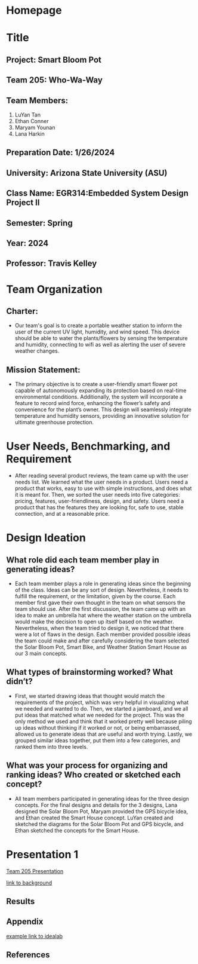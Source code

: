 # Homepage
# Title
## Project: Smart Bloom Pot
## Team 205: Who-Wa-Way
## Team Members:
1. LuYan Tan
1. Ethan Conner
1. Maryam Younan
1. Lana Harkin
## Preparation Date: 1/26/2024
## University: Arizona State University (ASU)
## Class Name: EGR314:Embedded System Design Project II
## Semester: Spring
## Year: 2024
## Professor: Travis Kelley

# Team Organization
## Charter:
* Our team's goal is to create a portable weather station to inform the user of the current UV light, humidity, and wind speed. This device should be able to water the plants/flowers by sensing the temperature and humidity, connecting to wifi as well as alerting the user of severe weather changes. 
## Mission Statement:
* The primary objective is to create a user-friendly smart flower pot capable of autonomously expanding its protection based on real-time environmental conditions. Additionally, the system will incorporate a feature to record wind force, enhancing the flower’s safety and convenience for the plant’s owner. This design will seamlessly integrate temperature and humidity sensors, providing an innovative solution for ultimate greenhouse protection. 

# User Needs, Benchmarking, and Requirement
* After reading several product reviews, the team came up with the user needs list. We learned what the user needs in a product. Users need a product that works, easy to use with simple instructions, and does what it is meant for. Then, we sorted the user needs into five categories: pricing, features, user-friendliness, design, and safety. Users need a product that has the features they are looking for, safe to use, stable connection, and at a reasonable price. 

# Design Ideation
## What role did each team member play in generating ideas?
* Each team member plays a role in generating ideas since the beginning of the class. Ideas can be any sort of design. Nevertheless, it needs to fulfill the requirement, or the limitation, given by the course. Each member first gave their own thought in the team on what sensors the team should use. After the first discussion, the team came up with an idea to make an umbrella hat where the weather station on the umbrella would make the decision to open up itself based on the weather. Nevertheless, when the team tried to design it, we noticed that there were a lot of flaws in the design. Each member provided possible ideas the team could make and after carefully considering the team selected the Solar Bloom Pot, Smart Bike, and Weather Station Smart House as our 3 main concepts.

## What types of brainstorming worked? What didn’t?
* First, we started drawing ideas that thought would match the requirements of the project, which was very helpful in visualizing what we needed and wanted to do. Then, we started a jamboard, and we all put ideas that matched what we needed for the project. This was the only method we used and think that it worked pretty well because piling up ideas without thinking if it worked or not, or being embarrassed, allowed us to generate ideas that are useful and worth trying. Lastly, we grouped similar ideas together, put them into a few categories, and ranked them into three levels.

## What was your process for organizing and ranking ideas? Who created or sketched each concept?
* All team members participated in generating ideas for the three design concepts. For the final designs and details for the 3 designs, Lana designed the Solar Bloom Pot, Maryam provided the GPS bicycle idea, and Ethan created the Smart House concept. LuYan created and sketched the diagrams for the Solar Bloom Pot and GPS bicycle, and Ethan sketched the concepts for the Smart House.

# Presentation 1
[Team 205 Presentation](https://youtu.be/2uYKR5V-WF4?si=a0ECjcEHt2iz6rB6)

[link to background](/background.md)

## Results



## Appendix
[example link to idealab](https://idealab.asu.edu)


## References
